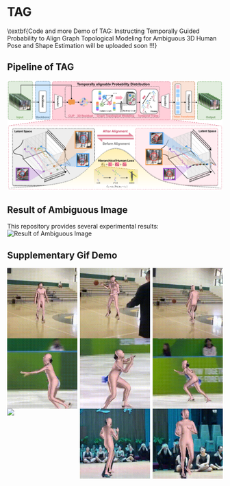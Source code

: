 # TAG
\textbf{Code and more Demo of TAG: Instructing Temporally Guided Probability to Align Graph Topological Modeling for Ambiguous 3D Human Pose and Shape Estimation will be uploaded soon !!!}

## Pipeline of TAG
![Pipeline of TAG](./gif/pipeline.png)

## Result of Ambiguous Image
This repository provides several experimental results:
![Result of Ambiguous Image](./gif/first.png)

## Supplementary Gif Demo
<div style="display: flex; justify-content: space-between;">
    <img src="./gif/1_pro -original-original1.gif" width="32.5%" height="auto">
    <img src="./gif/2_pro -original-original (2).gif" width="32.5%" height="auto">
    <img src="./gif/5_pro -original-original.gif" width="32.5%" height="auto">
</div>
<div style="display: flex; justify-content: space-between;">
    <img src="./gif/2_pro -original-original (1).gif" width="32.5%" height="auto">
    <img src="./gif/3_pro -original-original (1).gif" width="32.5%" height="auto">
    <img src="./gif/4_pro -original-original.gif" width="32.5%" height="auto">
</div>
<div style="display: flex; justify-content: space-between;">
    <img src="./gif/4_1_pro -original-original.gif" width="32.5%" height="auto">
    <img src="./gif/2_pro -original-original.gif" width="32.5%" height="auto">
    <img src="./gif/3_pro -original-original.gif" width="32.5%" height="auto">
</div>
